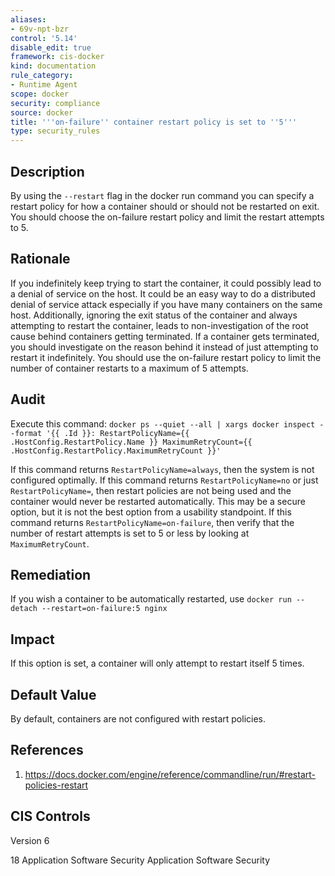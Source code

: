 ```yaml
---
aliases:
- 69v-npt-bzr
control: '5.14'
disable_edit: true
framework: cis-docker
kind: documentation
rule_category:
- Runtime Agent
scope: docker
security: compliance
source: docker
title: '''on-failure'' container restart policy is set to ''5'''
type: security_rules
---
```


## Description

By using the `--restart` flag in the docker run command you can specify a restart policy for how a container should or should not be restarted on exit. You should choose the on-failure restart policy and limit the restart attempts to 5.

## Rationale

If you indefinitely keep trying to start the container, it could possibly lead to a denial of service on the host. It could be an easy way to do a distributed denial of service attack especially if you have many containers on the same host. Additionally, ignoring the exit status of the container and always attempting to restart the container, leads to non-investigation of the root cause behind containers getting terminated. If a container gets terminated, you should investigate on the reason behind it instead of just attempting to restart it indefinitely. You should use the on-failure restart policy to limit the number of container restarts to a maximum of 5 attempts.

## Audit

Execute this command: `docker ps --quiet --all | xargs docker inspect --format '{{ .Id }}: RestartPolicyName={{ .HostConfig.RestartPolicy.Name }} MaximumRetryCount={{ .HostConfig.RestartPolicy.MaximumRetryCount }}'` 

If this command returns `RestartPolicyName=always`, then the system is not configured optimally. If this command returns `RestartPolicyName=no` or just `RestartPolicyName=`, then restart policies are not being used and the container would never be restarted automatically. This may be a secure option, but it is not the best option from a usability standpoint. If this command returns `RestartPolicyName=on-failure`, then verify that the number of restart attempts is set to 5 or less by looking at `MaximumRetryCount`.

## Remediation

If you wish a container to be automatically restarted, use `docker run --detach --restart=on-failure:5 nginx`

## Impact

If this option is set, a container will only attempt to restart itself 5 times.

## Default Value

By default, containers are not configured with restart policies.

## References

1. https://docs.docker.com/engine/reference/commandline/run/#restart-policies-restart

## CIS Controls

Version 6

18 Application Software Security Application Software Security
